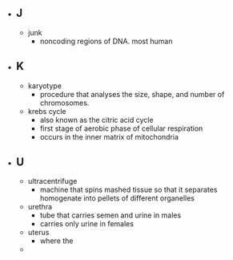 - ## J
	- junk
		- noncoding regions of DNA. most human
- ## K
	- karyotype
		- procedure that analyses the size, shape, and number of chromosomes.
	- krebs cycle
		- also known as the citric acid cycle
		- first stage of aerobic phase of cellular respiration
		- occurs in the inner matrix of mitochondria
- ## U
	- ultracentrifuge
		- machine that spins mashed tissue so that it separates homogenate into pellets of different organelles
	- urethra
		- tube that carries semen and urine in males
		- carries only urine in females
	- uterus
		- where the
	-